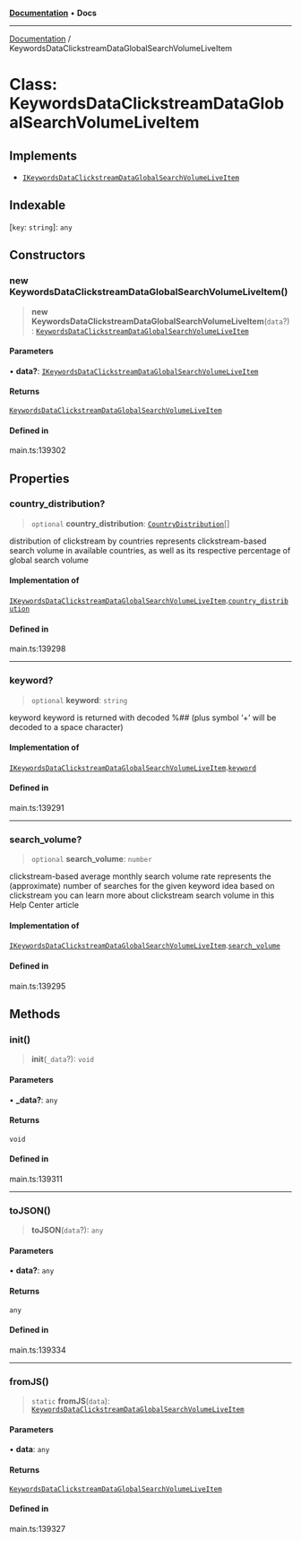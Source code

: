 [**Documentation**](../README.md) • **Docs**

***

[Documentation](../README.md) / KeywordsDataClickstreamDataGlobalSearchVolumeLiveItem

# Class: KeywordsDataClickstreamDataGlobalSearchVolumeLiveItem

## Implements

- [`IKeywordsDataClickstreamDataGlobalSearchVolumeLiveItem`](../interfaces/IKeywordsDataClickstreamDataGlobalSearchVolumeLiveItem.md)

## Indexable

 \[`key`: `string`\]: `any`

## Constructors

### new KeywordsDataClickstreamDataGlobalSearchVolumeLiveItem()

> **new KeywordsDataClickstreamDataGlobalSearchVolumeLiveItem**(`data`?): [`KeywordsDataClickstreamDataGlobalSearchVolumeLiveItem`](KeywordsDataClickstreamDataGlobalSearchVolumeLiveItem.md)

#### Parameters

• **data?**: [`IKeywordsDataClickstreamDataGlobalSearchVolumeLiveItem`](../interfaces/IKeywordsDataClickstreamDataGlobalSearchVolumeLiveItem.md)

#### Returns

[`KeywordsDataClickstreamDataGlobalSearchVolumeLiveItem`](KeywordsDataClickstreamDataGlobalSearchVolumeLiveItem.md)

#### Defined in

main.ts:139302

## Properties

### country\_distribution?

> `optional` **country\_distribution**: [`CountryDistribution`](CountryDistribution.md)[]

distribution of clickstream by countries
represents clickstream-based search volume in available countries, as well as its respective percentage of global search volume

#### Implementation of

[`IKeywordsDataClickstreamDataGlobalSearchVolumeLiveItem`](../interfaces/IKeywordsDataClickstreamDataGlobalSearchVolumeLiveItem.md).[`country_distribution`](../interfaces/IKeywordsDataClickstreamDataGlobalSearchVolumeLiveItem.md#country_distribution)

#### Defined in

main.ts:139298

***

### keyword?

> `optional` **keyword**: `string`

keyword
keyword is returned with decoded %## (plus symbol ‘+’ will be decoded to a space character)

#### Implementation of

[`IKeywordsDataClickstreamDataGlobalSearchVolumeLiveItem`](../interfaces/IKeywordsDataClickstreamDataGlobalSearchVolumeLiveItem.md).[`keyword`](../interfaces/IKeywordsDataClickstreamDataGlobalSearchVolumeLiveItem.md#keyword)

#### Defined in

main.ts:139291

***

### search\_volume?

> `optional` **search\_volume**: `number`

clickstream-based average monthly search volume rate
represents the (approximate) number of searches for the given keyword idea based on clickstream
you can learn more about clickstream search volume in this Help Center article

#### Implementation of

[`IKeywordsDataClickstreamDataGlobalSearchVolumeLiveItem`](../interfaces/IKeywordsDataClickstreamDataGlobalSearchVolumeLiveItem.md).[`search_volume`](../interfaces/IKeywordsDataClickstreamDataGlobalSearchVolumeLiveItem.md#search_volume)

#### Defined in

main.ts:139295

## Methods

### init()

> **init**(`_data`?): `void`

#### Parameters

• **\_data?**: `any`

#### Returns

`void`

#### Defined in

main.ts:139311

***

### toJSON()

> **toJSON**(`data`?): `any`

#### Parameters

• **data?**: `any`

#### Returns

`any`

#### Defined in

main.ts:139334

***

### fromJS()

> `static` **fromJS**(`data`): [`KeywordsDataClickstreamDataGlobalSearchVolumeLiveItem`](KeywordsDataClickstreamDataGlobalSearchVolumeLiveItem.md)

#### Parameters

• **data**: `any`

#### Returns

[`KeywordsDataClickstreamDataGlobalSearchVolumeLiveItem`](KeywordsDataClickstreamDataGlobalSearchVolumeLiveItem.md)

#### Defined in

main.ts:139327
